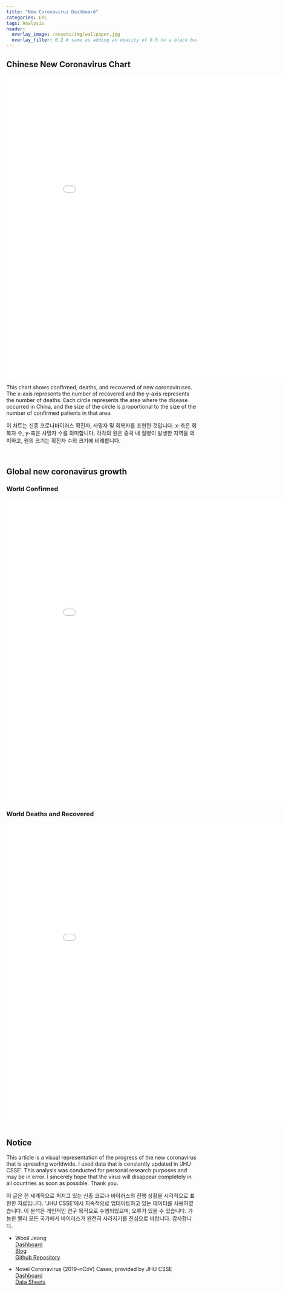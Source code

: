```yaml
---
title: "New Coronavirus Dashboard"
categories: ETC
tags: Analysis
header:
  overlay_image: /assets/img/wallpaper.jpg
  overlay_filter: 0.2 # same as adding an opacity of 0.5 to a black background
---
```

## Chinese New Coronavirus Chart

<iframe width="900" height="800" frameborder="0" scrolling="no" src="//plot.ly/~coronavirus/7.embed"></iframe>

This chart shows confirmed, deaths, and recovered of new coronaviruses. The x-axis represents the number of recovered and the y-axis represents the number of deaths. Each circle represents the area where the disease occurred in China, and the size of the circle is proportional to the size of the number of confirmed patients in that area.

이 차트는 신종 코로나바이러스 확진자, 사망자 및 회복자를 표현한 것입니다. x-축은 회복자 수, y-축은 사망자 수를 의미합니다. 각각의 원은 중국 내 질병이 발생한 지역을 의미하고, 원의 크기는 확진자 수의 크기에 비례합니다.

<br>

## Global new coronavirus growth

### World Confirmed

<iframe width="900" height="800" frameborder="0" scrolling="no" src="//plot.ly/~coronavirus/16.embed"></iframe>


### World Deaths and Recovered

<iframe width="900" height="800" frameborder="0" scrolling="no" src="//plot.ly/~coronavirus/18.embed"></iframe>


<br>

## Notice

This article is a visual representation of the progress of the new coronavirus that is spreading worldwide. I used data that is constantly updated in ‘JHU CSSE’. This analysis was conducted for personal research purposes and may be in error. I sincerely hope that the virus will disappear completely in all countries as soon as possible. Thank you.

이 글은 전 세계적으로 퍼지고 있는 신종 코로나 바이러스의 진행 상황을 시각적으로 표현한 자료입니다. ‘JHU CSSE’에서 지속적으로 업데이트하고 있는 데이터를 사용하였습니다. 이 분석은 개인적인 연구 목적으로 수행되었으며, 오류가 있을 수 있습니다. 가능한 빨리 모든 국가에서 바이러스가 완전히 사라지기를 진심으로 바랍니다. 감사합니다.


- Wooil Jeong  
[Dashboard](https://plot.ly/dashboard/coronavirus:34/present#/)  
[Blog](https://wooiljeong.github.io/etc/corona_dash/)  
[Github Repository](https://github.com/WooilJeong/novel_coronavirus)  

- Novel Coronavirus (2019-nCoV) Cases, provided by JHU CSSE  
[Dashboard](https://gisanddata.maps.arcgis.com/apps/opsdashboard/index.html#/bda7594740fd40299423467b48e9ecf6)  
[Data Sheets](https://docs.google.com/spreadsheets/d/1yZv9w9zRKwrGTaR-YzmAqMefw4wMlaXocejdxZaTs6w/htmlview?usp=sharing&sle=true#)  
